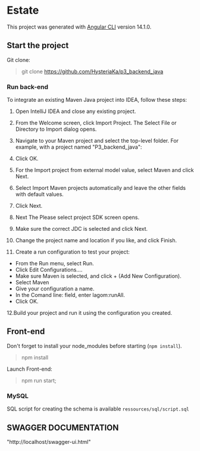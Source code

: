 # Estate

This project was generated with [Angular CLI](https://github.com/angular/angular-cli) version 14.1.0.

## Start the project

Git clone:

> git clone https://github.com/HysteriaKa/p3_backend_java

### Run back-end
To integrate an existing Maven Java project into IDEA, follow these steps:

1. Open IntelliJ IDEA and close any existing project.

2. From the Welcome screen, click Import Project.
The Select File or Directory to Import dialog opens.

3. Navigate to your Maven project and select the top-level folder. For example, with a project named "P3_backend_java":

4. Click OK.
5. For the Import project from external model value, select Maven and click Next.
6. Select Import Maven projects automatically and leave the other fields with default values.
7. Click Next.
8. Next
The Please select project SDK screen opens.
9. Make sure the correct JDC is selected and click Next.
10. Change the project name and location if you like, and click Finish.
11. Create a run configuration to test your project:
- From the Run menu, select Run.
- Click Edit Configurations….
- Make sure Maven is selected, and click + (Add New Configuration).
- Select Maven
- Give your configuration a name.
- In the Comand line: field, enter lagom:runAll.
- Click OK.

12.Build your project and run it using the configuration you created.

## Front-end
Don't forget to install your node_modules before starting (`npm install`). 
> npm install

Launch Front-end:

> npm run start;

### MySQL

SQL script for creating the schema is available `ressources/sql/script.sql`

## SWAGGER DOCUMENTATION

"http://localhost/swagger-ui.html"
